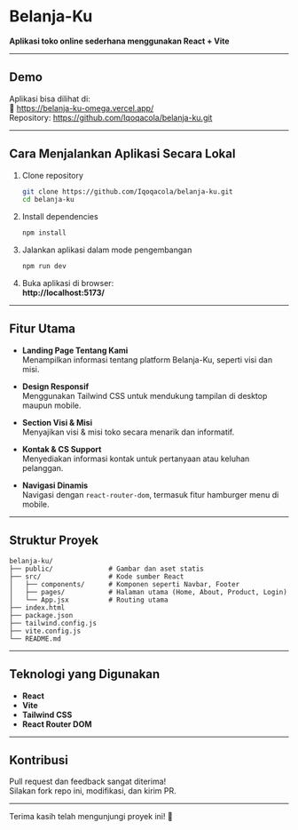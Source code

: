 # Belanja-Ku

**Aplikasi toko online sederhana menggunakan React + Vite**

---

## Demo

Aplikasi bisa dilihat di:  
🔗 https://belanja-ku-omega.vercel.app/  
Repository: https://github.com/Iqoqacola/belanja-ku.git

---

## Cara Menjalankan Aplikasi Secara Lokal

1. Clone repository

   ```bash
   git clone https://github.com/Iqoqacola/belanja-ku.git
   cd belanja-ku
   ```

2. Install dependencies

   ```bash
   npm install
   ```

3. Jalankan aplikasi dalam mode pengembangan

   ```bash
   npm run dev
   ```

4. Buka aplikasi di browser:  
   **http://localhost:5173/**

---

## Fitur Utama

- **Landing Page Tentang Kami**  
  Menampilkan informasi tentang platform Belanja-Ku, seperti visi dan misi.

- **Design Responsif**  
  Menggunakan Tailwind CSS untuk mendukung tampilan di desktop maupun mobile.

- **Section Visi & Misi**  
  Menyajikan visi & misi toko secara menarik dan informatif.

- **Kontak & CS Support**  
  Menyediakan informasi kontak untuk pertanyaan atau keluhan pelanggan.

- **Navigasi Dinamis**  
  Navigasi dengan `react-router-dom`, termasuk fitur hamburger menu di mobile.

---

## Struktur Proyek

```
belanja-ku/
├── public/              # Gambar dan aset statis
├── src/                 # Kode sumber React
│   ├── components/      # Komponen seperti Navbar, Footer
│   ├── pages/           # Halaman utama (Home, About, Product, Login)
│   └── App.jsx          # Routing utama
├── index.html
├── package.json
├── tailwind.config.js
├── vite.config.js
└── README.md
```

---

## Teknologi yang Digunakan

- **React**
- **Vite**
- **Tailwind CSS**
- **React Router DOM**

---

## Kontribusi

Pull request dan feedback sangat diterima!  
Silakan fork repo ini, modifikasi, dan kirim PR.

---

Terima kasih telah mengunjungi proyek ini! 💙
